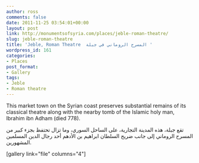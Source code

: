 ```yaml
---
author: ross
comments: false
date: 2011-11-25 03:54:01+00:00
layout: post
link: http://monumentsofsyria.com/places/jeble-roman-theatre/
slug: jeble-roman-theatre
title: 'Jeble, Roman Theatre  المسرح الروماني في جبلة '
wordpress_id: 161
categories:
- Places
post_format:
- Gallery
tags:
- Jeble
- Roman theatre
---
```


This market town on the Syrian coast preserves substantial remains of its classical theatre along with the nearby tomb of the Islamic holy man, Ibrahim ibn Adham (died 778).


تقع جبلة، هذه المدينة التجارية، على الساحل السوري، وما تزال تحتفظ بجزء كبير من المسرح الروماني إلى جانب ضريح السلطان ابراهيم بن الأدهم أحد رجال الدين المسلمين المشهورين.


[gallery link="file" columns="4"]


